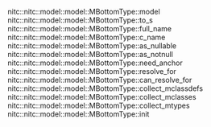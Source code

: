 nitc::nitc::model::model::MBottomType::model
nitc::nitc::model::model::MBottomType::to_s
nitc::nitc::model::model::MBottomType::full_name
nitc::nitc::model::model::MBottomType::c_name
nitc::nitc::model::model::MBottomType::as_nullable
nitc::nitc::model::model::MBottomType::as_notnull
nitc::nitc::model::model::MBottomType::need_anchor
nitc::nitc::model::model::MBottomType::resolve_for
nitc::nitc::model::model::MBottomType::can_resolve_for
nitc::nitc::model::model::MBottomType::collect_mclassdefs
nitc::nitc::model::model::MBottomType::collect_mclasses
nitc::nitc::model::model::MBottomType::collect_mtypes
nitc::nitc::model::model::MBottomType::init